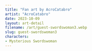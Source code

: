 ```yaml
---
title: "Fan art by AcroCatabro"
artist: "AcroCatabro"
date: 2023-10-09
layout: art-detail
filename: /art/guest-swordswoman3.webp
slug: guest-swordswoman3
characters:
- Mysterious Swordswoman
---
```

